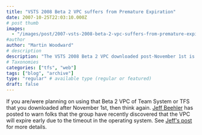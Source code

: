 ```yaml
---
title: "VSTS 2008 Beta 2 VPC suffers from Premature Expiration"
date: 2007-10-25T22:03:10.000Z
# post thumb
images:
  - "/images/post/2007-vsts-2008-beta-2-vpc-suffers-from-premature-expiration.jpg"
#author
author: "Martin Woodward"
# description
description: "The VSTS 2008 Beta 2 VPC downloaded post-November 1st is set to expire prematurely, as warned by Jeff Beehler."
# Taxonomies
categories: ["tfs", "web"]
tags: ["blog", "archive"]
type: "regular" # available type (regular or featured)
draft: false
---
```


If you are/were planning on using that Beta 2 VPC of Team System or TFS that you downloaded after November 1st, then think again. [Jeff Beehler](http://blogs.msdn.com/jeffbe) has posted to warn folks that the group have recently discovered that the VPC will expire early due to the timeout in the operating system. See [Jeff's post](http://blogs.msdn.com/jeffbe/archive/2007/10/25/vs2008-beta2-vpcs-expiring-prematurely.aspx) for more details.
